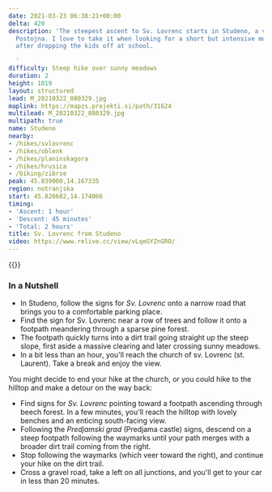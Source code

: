 ```yaml
---
date: 2021-03-23 06:38:21+00:00
delta: 420
description: 'The steepest ascent to Sv. Lovrenc starts in Studeno, a village near
  Postojna. I love to take it when looking for a short but intensive morning hike
  after dropping the kids off at school.

  '
difficulty: Steep hike over sunny meadows
duration: 2
height: 1019
layout: structured
lead: M_20210322_080329.jpg
maplink: https://mapzs.projekti.si/path/31624
multilead: M_20210322_080329.jpg
multipath: true
name: Studeno
nearby:
- /hikes/svlovrenc
- /hikes/oblenk
- /hikes/planinskagora
- /hikes/hrusica
- /biking/zibrse
peak: 45.839000,14.167335
region: notranjska
start: 45.826682,14.174066
timing:
- 'Ascent: 1 hour'
- 'Descent: 45 minutes'
- 'Total: 2 hours'
title: Sv. Lovrenc from Studeno
video: https://www.relive.cc/view/vLqeGYZnGRO/
---
```

{{<hike-details description="yes">}}

### In a Nutshell

* In Studeno, follow the signs for *Sv. Lovrenc* onto a narrow road that brings you to a comfortable parking place.
* Find the sign for Sv. Lovrenc near a row of trees and follow it onto a footpath meandering through a sparse pine forest.
* The footpath quickly turns into a dirt trail going straight up the steep slope, first aside a massive clearing and later crossing sunny meadows.
* In a bit less than an hour, you'll reach the church of sv. Lovrenc (st. Laurent). Take a break and enjoy the view.

You might decide to end your hike at the church, or you could hike to the hilltop and make a detour on the way back:

* Find signs for *Sv. Lovrenc* pointing toward a footpath ascending through beech forest. In a few minutes, you'll reach the hilltop with lovely benches and an enticing south-facing view.
* Following the *Predjamski grad* (Predjama castle) signs, descend on a steep footpath following the waymarks until your path merges with a broader dirt trail coming from the right.
* Stop following the waymarks (which veer toward the right), and continue your hike on the dirt trail. 
* Cross a gravel road, take a left on all junctions, and you'll get to your car in less than 20 minutes.

